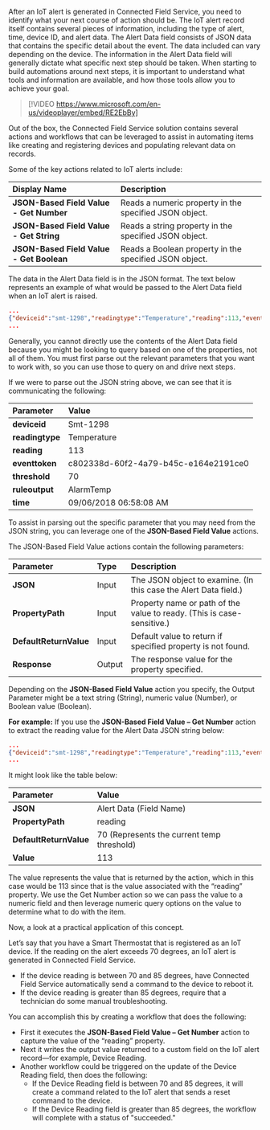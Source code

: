 After an IoT alert is generated in Connected Field Service, you need to identify what your next course of action should be. The IoT alert record itself contains several pieces of information, including the type of alert, time, device ID, and alert data. The Alert Data field consists of JSON data that contains the specific detail about the event. The data included can vary depending on the device. The information in the Alert Data field will generally dictate what specific next step should be taken. When starting to build automations around next steps, it is important to understand what tools and information are available, and how those tools allow you to achieve your goal.  



<!--note from editor: not sure if this is the correct way to format a video.-->


> [!VIDEO https://www.microsoft.com/en-us/videoplayer/embed/RE2EbBy]

Out of the box, the Connected Field Service solution contains several actions and workflows that can be leveraged to assist in automating items like creating and registering devices and populating relevant data on records.  

Some of the key actions related to IoT alerts include:

| **Display Name** | **Description** |
| :-------------- | :--- |
| **JSON-Based Field Value - Get Number** | Reads a numeric property in the specified JSON object. |
| **JSON-Based Field Value - Get String** | Reads a string property in the specified JSON object. |
| **JSON-Based Field Value - Get Boolean** | Reads a Boolean property in the specified JSON object. |

The data in the Alert Data field is in the JSON format. The text below represents an example of what would be passed to the Alert Data field when an IoT alert is raised. 

```json
...
{"deviceid":"smt-1298","readingtype":"Temperature","reading":113,"eventtoken":"c802338d-60f2-4a79-b45c-e164e2191ce0","threshold":70,"ruleoutput":"AlarmTemp","time":"2018-09-06T15:58:08.964Z"}
...
``` 

Generally, you cannot directly use the contents of the Alert Data field because you might be looking to query based on one of the properties, not all of them. You must first parse out the relevant parameters that you want to work with, so you can use those to query on and drive next steps.    

If we were to parse out the JSON string above, we can see that it is communicating the following:

| **Parameter** | **Value** |
| :-------------- | :--- |
| **deviceid** | Smt-1298 |
| **readingtype** | Temperature |
| **reading** | 113 |
| **eventtoken** | c802338d-60f2-4a79-b45c-e164e2191ce0 |
| **threshold** | 70 |
| **ruleoutput** | AlarmTemp |
| **time** | 09/06/2018 06:58:08 AM |

To assist in parsing out the specific parameter that you may need from the JSON string, you can leverage one of the **JSON-Based Field Value** actions.  

The JSON-Based Field Value actions contain the following parameters:

| **Parameter** | **Type** | **Description** |
| :-------------- | :--- | :--- |
| **JSON** | Input | The JSON object to examine. (In this case the Alert Data field.) |
| **PropertyPath** | Input | Property name or path of the value to ready. (This is case-sensitive.) |
| **DefaultReturnValue** | Input | Default value to return if specified property is not found. |
| **Response** | Output | The response value for the property specified.  |

Depending on the **JSON-Based Field Value** action you specify, the Output Parameter might be a text string (String), numeric value (Number), or Boolean value (Boolean).  


**For example:** If you use the **JSON-Based Field Value – Get Number** action to extract the reading value for the Alert Data JSON string below: 

```json
...
{"deviceid":"smt-1298","readingtype":"Temperature","reading":113,"eventtoken":"c802338d-60f2-4a79-b45c-e164e2191ce0","threshold":70,"ruleoutput":"AlarmTemp","time":"2018-09-06T15:58:08.964Z"}
...
``` 

It might look like the table below:

| **Parameter** | **Value** |
| :-------------- | :--- |
| **JSON** | Alert Data (Field Name) |
| **PropertyPath** | reading  |
| **DefaultReturnValue** | 70 (Represents the current temp threshold)  |
| **Value** | 113 |

The value represents the value that is returned by the action, which in this case would be 113 since that is the value associated with the “reading” property. We use the Get Number action so we can pass the value to a numeric field and then leverage numeric query options on the value to determine what to do with the item.   

Now, a look at a practical application of this concept.

Let’s say that you have a Smart Thermostat that is registered as an IoT device. If the reading on the alert exceeds 70 degrees, an IoT alert is generated in Connected Field Service.  

- If the device reading is between 70 and 85 degrees, have Connected Field Service automatically send a command to the device to reboot it. 
- If the device reading is greater than 85 degrees, require that a technician do some manual troubleshooting.  

You can accomplish this by creating a workflow that does the following: 

- First it executes the **JSON-Based Field Value – Get Number** action to capture the value of the “reading” property.
- Next it writes the output value returned to a custom field on the IoT alert record—for example, Device Reading.
- Another workflow could be triggered on the update of the Device Reading field, then does the following:
	- If the Device Reading field is between 70 and 85 degrees, it will create a command related to the IoT alert that sends a reset command to the device.
	- If the Device Reading field is greater than 85 degrees, the workflow will complete with a status of "succeeded."     
